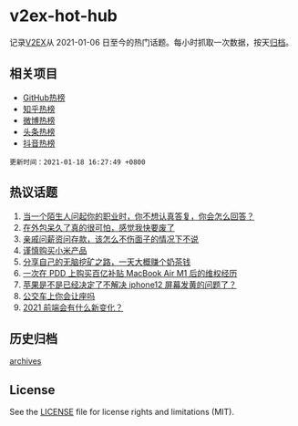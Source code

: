 # v2ex-hot-hub

 记录[V2EX](https://www.v2ex.com/)从 2021-01-06 日至今的热门话题。每小时抓取一次数据，按天[归档](archives)。
 
 ## 相关项目

- [GitHub热榜](https://github.com/lonnyzhang423/github-hot-hub)
- [知乎热榜](https://github.com/lonnyzhang423/zhihu-hot-hub)
- [微博热榜](https://github.com/lonnyzhang423/weibo-hot-hub)
- [头条热榜](https://github.com/lonnyzhang423/toutiao-hot-hub)
- [抖音热榜](https://github.com/lonnyzhang423/douyin-hot-hub)


 `更新时间：2021-01-18 16:27:49 +0800`

## 热议话题

1. [当一个陌生人问起你的职业时，你不想认真答复，你会怎么回答？](https://www.v2ex.com/t/745712)
1. [在外包呆久了真的很可怕，感觉我快要废了](https://www.v2ex.com/t/745772)
1. [亲戚问薪资问存款，该怎么不伤面子的情况下不说](https://www.v2ex.com/t/745835)
1. [谨慎购买小米产品](https://www.v2ex.com/t/745792)
1. [分享自己的无脑挖矿之路，一天大概赚个奶茶钱](https://www.v2ex.com/t/745685)
1. [一次在 PDD 上购买百亿补贴 MacBook Air M1 后的维权经历](https://www.v2ex.com/t/745758)
1. [苹果是不是已经决定了不解决 iphone12 屏幕发黄的问题了？](https://www.v2ex.com/t/745763)
1. [公交车上你会让座吗](https://www.v2ex.com/t/745882)
1. [2021 前端会有什么新变化？](https://www.v2ex.com/t/745716)

## 历史归档

[archives](archives)

## License

See the [LICENSE](LICENSE) file for license rights and limitations (MIT).
